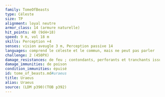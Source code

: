 ```yaml
---
family: TomeOfBeasts
type: Céleste
size: TP
alignment: loyal neutre
armor_class: 14 (armure naturelle)
hit_points: 40 (9d4+18)
speed: 9 m, vol 18 m
skills: Perception +4
senses: vision aveugle 3 m, Perception passive 14
languages: comprend le céleste et le commun, mais ne peut pas parler
challenge: 2 (450PX)
damage_resistances: de feu ; contondants, perforants et tranchants issus d'armes non magiques
damage_immunities: de poison
condition_immunities: épuisé
id: tome_of_beasts.md#uraeus
title: Uraeus
alias: Uraeus
source: (LDM p390)(TOB p392)
---
```



